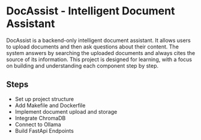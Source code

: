 # DocAssist - Intelligent Document Assistant

DocAssist is a backend-only intelligent document assistant. It allows users to upload documents and then ask questions about their content. The system answers by searching the uploaded documents and always cites the source of its information. This project is designed for learning, with a focus on building and understanding each component step by step.

## Steps 
- Set up project structure
- Add Makefile and Dockerfile
- Implement document upload and storage
- Integrate ChromaDB
- Connect to Ollama
- Build FastApi Endpoints